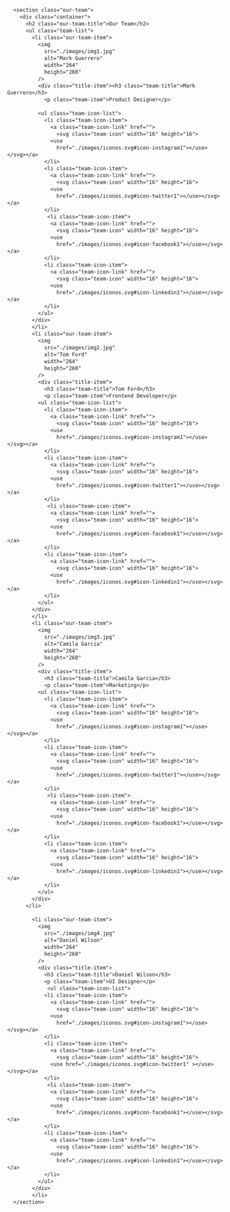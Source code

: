<!--Our Team-->
      <section class="our-team">
        <div class="container">
          <h2 class="our-team-title">Our Team</h2>
          <ul class="team-list">
            <li class="our-team-item">
              <img
                src="./images/img1.jpg"
                alt="Mark Guerrero"
                width="264"
                height="260"
              />
              <div class="title-item"><h3 class="team-title">Mark Guerrero</h3>
                <p class="team-item">Product Designer</p> 
              
              <ul class="team-icon-list">
                <li class="team-icon-item">
                  <a class="team-icon-link" href=""> 
                    <svg class="team-icon" width="16" height="16">
                  <use
                    href="./images/iconos.svg#icon-instagram1"></use></svg></a>
                </li>
                <li class="team-icon-item">
                  <a class="team-icon-link" href=""> 
                    <svg class="team-icon" width="16" height="16">
                  <use
                    href="./images/iconos.svg#icon-twitter1"></use></svg></a>
                </li>
                 <li class="team-icon-item">
                  <a class="team-icon-link" href=""> 
                    <svg class="team-icon" width="16" height="16">
                  <use
                    href="./images/iconos.svg#icon-facebook1"></use></svg></a>
                </li>
                <li class="team-icon-item">
                  <a class="team-icon-link" href=""> 
                    <svg class="team-icon" width="16" height="16">
                  <use
                    href="./images/iconos.svg#icon-linkedin1"></use></svg></a>
                </li>
              </ul>
            </div>
            </li>
            <li class="our-team-item">
              <img
                src="./images/img2.jpg"
                alt="Tom Ford"
                width="264"
                height="260"
              />
              <div class="title-item">
                <h3 class="team-title">Tom Ford</h3>
                <p class="team-item">Frontend Developer</p> 
              <ul class="team-icon-list">
                <li class="team-icon-item">
                  <a class="team-icon-link" href=""> 
                    <svg class="team-icon" width="16" height="16">
                  <use
                    href="./images/iconos.svg#icon-instagram1"></use></svg></a>
                </li>
                <li class="team-icon-item">
                  <a class="team-icon-link" href=""> 
                    <svg class="team-icon" width="16" height="16">
                  <use
                    href="./images/iconos.svg#icon-twitter1"></use></svg></a>
                </li>
                 <li class="team-icon-item">
                  <a class="team-icon-link" href=""> 
                    <svg class="team-icon" width="16" height="16">
                  <use
                    href="./images/iconos.svg#icon-facebook1"></use></svg></a>
                </li>
                <li class="team-icon-item">
                  <a class="team-icon-link" href=""> 
                    <svg class="team-icon" width="16" height="16">
                  <use
                    href="./images/iconos.svg#icon-linkedin1"></use></svg></a>
                </li>
              </ul>
            </div>
            </li>
            <li class="our-team-item">
              <img
                src="./images/img3.jpg"
                alt="Camila Garcia"
                width="264"
                height="260"
              />
              <div class="title-item">
                <h3 class="team-title">Camila Garcia</h3>
                <p class="team-item">Marketing</p> 
              <ul class="team-icon-list">
                <li class="team-icon-item">
                  <a class="team-icon-link" href=""> 
                    <svg class="team-icon" width="16" height="16">
                  <use
                    href="./images/iconos.svg#icon-instagram1"></use></svg></a>
                </li>
                <li class="team-icon-item">
                  <a class="team-icon-link" href=""> 
                    <svg class="team-icon" width="16" height="16">
                  <use
                    href="./images/iconos.svg#icon-twitter1"></use></svg></a>
                </li>
                 <li class="team-icon-item">
                  <a class="team-icon-link" href=""> 
                    <svg class="team-icon" width="16" height="16">
                  <use
                    href="./images/iconos.svg#icon-facebook1"></use></svg></a>
                </li>
                <li class="team-icon-item">
                  <a class="team-icon-link" href=""> 
                    <svg class="team-icon" width="16" height="16">
                  <use
                    href="./images/iconos.svg#icon-linkedin1"></use></svg></a>
                </li>
              </ul>
            </div>
          </li>
              
            <li class="our-team-item">
              <img
                src="./images/img4.jpg"
                alt="Daniel Wilson"
                width="264"
                height="260"
              />
              <div class="title-item">
                <h3 class="team-title">Daniel Wilson</h3>
                <p class="team-item">UI Designer</p> 
                 <ul class="team-icon-list">
                <li class="team-icon-item">
                  <a class="team-icon-link" href=""> 
                    <svg class="team-icon" width="16" height="16">
                  <use
                    href="./images/iconos.svg#icon-instagram1"></use></svg></a>
                </li>
                <li class="team-icon-item">
                  <a class="team-icon-link" href=""> 
                    <svg class="team-icon" width="16" height="16">
                  <use href="./images/iconos.svg#icon-twitter1" ></use></svg></a>
                </li>
                 <li class="team-icon-item">
                  <a class="team-icon-link" href=""> 
                    <svg class="team-icon" width="16" height="16">
                  <use
                    href="./images/iconos.svg#icon-facebook1"></use></svg></a>
                </li>
                <li class="team-icon-item">
                  <a class="team-icon-link" href=""> 
                    <svg class="team-icon" width="16" height="16">
                  <use
                    href="./images/iconos.svg#icon-linkedin1"></use></svg></a>
                </li>
              </ul>
            </div>
            </li>  
      </section>